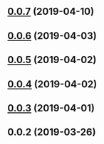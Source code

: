 <a name="0.0.7"></a>
## [0.0.7](https://github.com/tinper-bee/bee-colorpicker/compare/v0.0.6...v0.0.7) (2019-04-10)



<a name="0.0.6"></a>
## [0.0.6](https://github.com/tinper-bee/bee-colorpicker/compare/v0.0.5...v0.0.6) (2019-04-03)



<a name="0.0.5"></a>
## [0.0.5](https://github.com/tinper-bee/bee-colorpicker/compare/v0.0.4...v0.0.5) (2019-04-02)



<a name="0.0.4"></a>
## [0.0.4](https://github.com/tinper-bee/bee-colorpicker/compare/v0.0.3...v0.0.4) (2019-04-02)



<a name="0.0.3"></a>
## [0.0.3](https://github.com/tinper-bee/bee-colorpicker/compare/v0.0.2...v0.0.3) (2019-04-01)



<a name="0.0.2"></a>
## 0.0.2 (2019-03-26)



